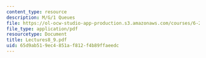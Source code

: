 ```yaml
---
content_type: resource
description: M/G/1 Queues
file: https://ol-ocw-studio-app-production.s3.amazonaws.com/courses/6-263j-data-communication-networks-fall-2002/65d9ab519ec4851af812f4b89ffaeedc_Lectures8_9.pdf
file_type: application/pdf
resourcetype: Document
title: Lectures8_9.pdf
uid: 65d9ab51-9ec4-851a-f812-f4b89ffaeedc
---
```

